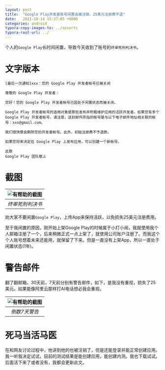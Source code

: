 ```yaml
---
layout: post
title:  "Google Play开发者账号闲置会被注销，25美元注册费不退"
date:   2021-10-14 15:37:05 +0800
categories: android
typora-copy-images-to: ../asserts
typora-root-url: ../
---
```


个人的`Google Play`长时间闲置，导致今天收到了账号的`终审死刑判决书`。

# 文字版本
```
[最后一次通知]xxx：您的 Google Play 开发者帐号已被关闭

尊敬的 Google Play 开发者：

您好！您的 Google Play 开发者帐号已因处于闲置状态而被关闭。

Google Play 开发者帐号的适用对象是那些发布并积极维护应用的活跃开发者。如果您有多个 Google Play 开发者帐号，请注意，这封邮件所指的帐号是与以下电子邮件地址相关联的帐号：xxx@gmail.com。

我们很快便会删除您的开发者帐号。此外，初始注册费不予退款。

如果您将来决定在 Google Play 上发布应用，可以创建一个新帐号。

此致
Google Play 团队敬上
```

# 截图

| ![有帮助的截图](/assets/Selection_281.png) | 
|:--:| 
| *终审死刑判决书* |

劝大家不要闲置`Google Play`，上传App来保持活跃，以免损失25美元注册费用。

至于我闲置的原因，刚开始上架Google Play的时候属于小打小闹，我就使用我个人邮箱注册了一个，后来稍微正式一点上架了，就使用公司账户注册了。而我这个个人账号想着未来还能用，就保留了下来。但是一直没有上架App，所以一直处于闲置状态(1年)。

# 警告邮件
翻了翻邮箱，30天前，7天前分别有警告邮件，如下，是我没有重视，损失了25美元。如果能像阿里云那样打AI电话想必我会重视。

| ![有帮助的截图](/assets/Selection_280.png) | 
|:--:| 
| *倒数7天警告* |

# 死马当活马医
在和网友讨论过程中，他讲到他的也被注销了，但是还能登录并能正常创建应用。我一听我决定试试，目前的测试结果是能创建应用，能创建内测。我也下载试试。后面活下来了或者没有，我都会更新此文。
